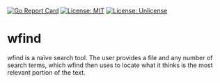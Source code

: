[![Go Report Card](https://goreportcard.com/badge/github.com/ryanavella/wfind)](https://goreportcard.com/report/github.com/ryanavella/wfind) [![License: MIT](https://img.shields.io/badge/License-MIT-yellow.svg)](https://github.com/ryanavella/wfind/blob/master/LICENSE-MIT) [![License: Unlicense](https://img.shields.io/badge/license-Unlicense-blue.svg)](https://github.com/ryanavella/wfind/blob/master/LICENSE-UNLICENSE)

# wfind

wfind is a naïve search tool. The user provides a file and any number of search terms, which wfind then uses to locate what it thinks is the most relevant portion of the text.
